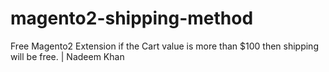 # magento2-shipping-method
Free Magento2 Extension if the Cart value is more than $100 then shipping will be free.  | Nadeem Khan
